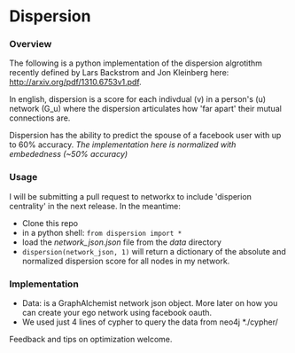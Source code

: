 Dispersion
==========
### Overview

The following is a python implementation of the dispersion algrotithm recently defined by 
Lars Backstrom and Jon Kleinberg here: http://arxiv.org/pdf/1310.6753v1.pdf.

In english, dispersion is a score for each indivdual (v) in a person's (u) network (G_u)
where the dispersion articulates how 'far apart' their mutual connections are.

Dispersion has the ability to predict the spouse of a facebook user with up to 60% accuracy.
*The implementation here is normalized with embededness (~50% accuracy)*

### Usage

I will be submitting a pull request to networkx to include 'disperion centrality' in the next
release.  In the meantime:

* Clone this repo
* in a python shell:
        `from dispersion import *`
* load the *network_json.json* file from the *data* directory
* `dispersion(network_json, 1)` will return a dictionary of the absolute and normalized dispersion score for all nodes in my network.

### Implementation
* Data: is a GraphAlchemist network json object.  More later on how you can create your ego network using facebook oauth.
* We used just 4 lines of cypher to query the data from neo4j *./cypher/

Feedback and tips on optimization welcome.

